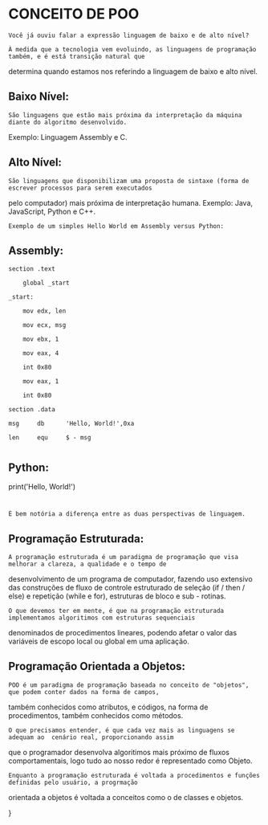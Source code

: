 # CONCEITO DE POO

    Você já ouviu falar a expressão linguagem de baixo e de alto nível?

    À medida que a tecnologia vem evoluindo, as linguagens de programação também, e é está transição natural que

determina quando estamos nos referindo a linguagem de baixo e alto nível.

## Baixo Nível:

    São linguagens que estão mais próxima da interpretação da máquina diante do algoritmo desenvolvido.

Exemplo: Linguagem Assembly e C.

## Alto Nível:

    São linguagens que disponibilizam uma proposta de sintaxe (forma de escrever processos para serem executados

pelo computador) mais próxima de interpretação humana. Exemplo: Java, JavaScript, Python e C++.

    Exemplo de um simples Hello World em Assembly versus Python:

## Assembly:

    section .text

        global _start

    _start:

        mov edx, len

        mov ecx, msg

        mov ebx, 1

        mov eax, 4

        int 0x80

        mov eax, 1

        int 0x80

    section .data

    msg     db      'Hello, World!',0xa

    len     equ     $ - msg

#

## Python:

print('Hello, World!')

#

    É bem notória a diferença entre as duas perspectivas de linguagem.

## Programação Estruturada:

    A programação estruturada é um paradigma de programação que visa melhorar a clareza, a qualidade e o tempo de

desenvolvimento de um programa de computador, fazendo uso extensivo das construções de fluxo de controle estruturado
de seleção (if / then / else) e repetição (while e for), estruturas de bloco e sub - rotinas.

    O que devemos ter em mente, é que na programação estruturada implementamos algoritimos com estruturas sequenciais

denominados de procedimentos lineares, podendo afetar o valor das variáveis de escopo local ou global em uma
aplicação.

## Programação Orientada a Objetos:

    POO é um paradigma de programação baseada no conceito de "objetos", que podem conter dados na forma de campos,

também conhecidos como atributos, e códigos, na forma de procedimentos, também conhecidos como métodos.

    O que precisamos entender, é que cada vez mais as linguagens se adequam ao  cenário real, proporcionando assim

que o programador desenvolva algoritimos mais próximo de fluxos comportamentais, logo tudo ao nosso redor é
representado como Objeto.

    Enquanto a programação estruturada é voltada a procedimentos e funções definidas pelo usuário, a progrmação

orientada a objetos é voltada a conceitos como o de classes e objetos.

}
